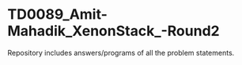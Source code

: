 # TD0089_Amit-Mahadik_XenonStack_-Round2
Repository includes answers/programs of all the problem statements.
